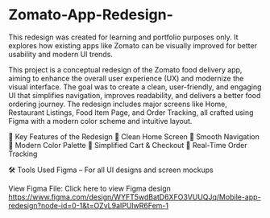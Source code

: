 # Zomato-App-Redesign-
This redesign was created for learning and portfolio purposes only. It explores how existing apps like Zomato can be visually improved for better usability and modern UI trends.


This project is a conceptual redesign of the Zomato food delivery app, aiming to enhance the overall user experience (UX) and modernize the visual interface. The goal was to create a clean, user-friendly, and engaging UI that simplifies navigation, improves readability, and delivers a better food ordering journey.
The redesign includes major screens like Home, Restaurant Listings, Food Item Page, and Order Tracking, all crafted using Figma with a modern color scheme and intuitive layout.

📌 Key Features of the Redesign
  🍔 Clean Home Screen
  🧭 Smooth Navigation
  🎨 Modern Color Palette 
  🛒 Simplified Cart & Checkout
  🚚 Real-Time Order Tracking
  
🛠️ Tools Used
    Figma – For all UI designs and screen mockups

View Figma File:
Click here to view Figma design
https://www.figma.com/design/WYFT5wdBatD6XFO3VUUQJq/Mobile-app-redesign?node-id=0-1&t=OZvL9aIPUlwR6Fem-1
